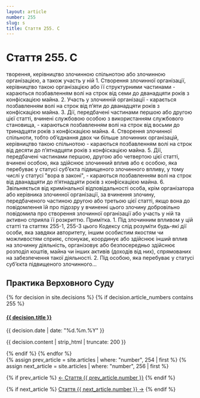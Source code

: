 ```yaml
---
layout: article
number: 255
slug: s
title: Стаття 255. С
---
```


# Стаття 255. С

творення, керівництво злочинною спільнотою або злочинною організацією, а також участь у ній 1. Створення злочинної організації, керівництво такою організацією або її структурними частинами - караються позбавленням волі на строк від семи до дванадцяти років з конфіскацією майна. 2. Участь у злочинній організації - карається позбавленням волі на строк від п’яти до дванадцяти років з конфіскацією майна. 3. Дії, передбачені частинами першою або другою цієї статті, вчинені службовою особою з використанням службового становища, - караються позбавленням волі на строк від восьми до тринадцяти років з конфіскацією майна. 4. Створення злочинної спільноти, тобто об’єднання двох чи більше злочинних організацій, керівництво такою спільнотою - караються позбавленням волі на строк від десяти до п’ятнадцяти років з конфіскацією майна. 5. Дії, передбачені частинами першою, другою або четвертою цієї статті, вчинені особою, яка здійснює злочинний вплив або є особою, яка перебуває у статусі суб’єкта підвищеного злочинного впливу, у тому числі у статусі "вора в законі", - караються позбавленням волі на строк від дванадцяти до п’ятнадцяти років з конфіскацією майна. 6. Звільняється від кримінальної відповідальності особа, крім організатора або керівника злочинної організації, за вчинення злочину, передбаченого частиною другою або третьою цієї статті, якщо вона до повідомлення їй про підозру у вчиненні цього злочину добровільно повідомила про створення злочинної організації або участь у ній та активно сприяла її розкриттю. Примітка. 1. Під злочинним впливом у цій статті та статтях 255-1, 255-3 цього Кодексу слід розуміти будь-які дії особи, яка завдяки авторитету, іншим особистим якостям чи можливостям сприяє, спонукає, координує або здійснює інший вплив на злочинну діяльність, організовує або безпосередньо здійснює розподіл коштів, майна чи інших активів (доходів від них), спрямованих на забезпечення такої діяльності. 2. Під особою, яка перебуває у статусі суб’єкта підвищеного злочинного...

## Практика Верховного Суду

<div class="decisions-container">
{% for decision in site.decisions %}
  {% if decision.article_numbers contains 255 %}
    <div class="decision-item">
      <h4><a href="{{ decision.url }}">{{ decision.title }}</a></h4>
      <p class="decision-date">{{ decision.date | date: "%d.%m.%Y" }}</p>
      <p class="decision-excerpt">{{ decision.content | strip_html | truncate: 200 }}</p>
    </div>
  {% endif %}
{% endfor %}
</div>

<div class="article-navigation">
  {% assign prev_article = site.articles | where: "number", 254 | first %}
  {% assign next_article = site.articles | where: "number", 256 | first %}
  
  {% if prev_article %}
    <a href="{{ prev_article.url }}" class="prev-article">← Стаття {{ prev_article.number }}</a>
  {% endif %}
  
  {% if next_article %}
    <a href="{{ next_article.url }}" class="next-article">Стаття {{ next_article.number }} →</a>
  {% endif %}
</div>
